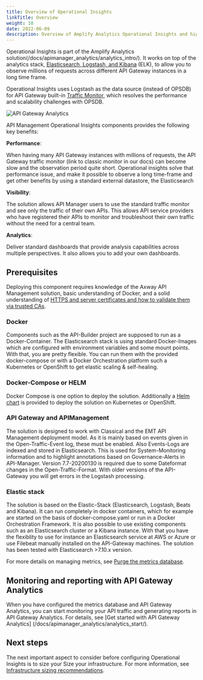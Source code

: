 ```yaml
---
title: Overview of Operational Insights
linkTitle: Overview
weight: 10
date: 2022-06-09
description: Overview of Amplify Analytics Operational Insights and high-level steps required to set up and use it.
---
```


Operational Insights is part of the Amplify Analytics solution(/docs/apimanager_analytics/analytics_intro/). It works on top of the analytics stack, [Elasticsearch, Logstash, and Kibana](https://www.elastic.co/elasticsearch/) (ELK), to allow you to observe millions of requests across different API Gateway instances in a long time frame.

Operational Insights uses Logstash as the data source (instead of OPSDB) for API Gateway built-in [Traffic Monitor](/docs/apimanager_analytics/analytics_intro/), which resolves the performance and scalability challenges with OPSDB.

![API Gateway Analytics](/Images/concepts/reporter.png)

API Management Operational Insights components provides the following key benefits:

**Performance**:

When having many API Gateway instances with millions of requests, the API Gateway traffic monitor (link to classic monitor in our docs) can become slow and the observation period quite short. Operational insights solve that performance issue, and make it possible to observe a long time-frame and get other benefits by using a standard external datastore, the Elasticsearch

**Visibility**:

The solution allows API Manager users to use the standard traffic monitor and see only the traffic of their own APIs. This allows API service providers who have registered their APIs to monitor and troubleshoot their own traffic without the need for a central team.

**Analytics**:

Deliver standard dashboards that provide analysis capabilities across multiple perspectives. It also allows you to add your own dashboards.

## Prerequisites

Deploying this component requires knowledge of the Axway API Management solution, basic understanding of Docker, and a solid understanding of [HTTPS and server certificates and how to validate them via trusted CAs](https://www.ssl.com/article/browsers-and-certificate-validation/).

### Docker

Components such as the API-Builder project are supposed to run as a Docker-Container. The Elasticsearch stack is using standard Docker-Images which are configured with environment variables and some mount points. With that, you are pretty flexible. You can run them with the provided docker-compose or with a Docker Orchestration platform such a Kubernetes or OpenShift to get elastic scaling & self-healing.

### Docker-Compose or HELM

Docker Compose is one option to deploy the solution. Additionally a [Helm chart](https://github.com/Axway-API-Management-Plus/apigateway-openlogging-elk/blob/develop/helm/README.md) is provided to deploy the solution on Kubernetes or OpenShift.

### API Gateway and APIManagement

The solution is designed to work with Classical and the EMT API Management deployment model. As it is mainly based on events given in the Open-Traffic-Event log, these must be enabled. Also Events-Logs are indexed and stored in Elasticsearch. This is used for System-Monitoring information and to highlight annotations based on Governance-Alerts in API-Manager.
Version 7.7-20200130 is required due to some Dateformat changes in the Open-Traffic-Format. With older versions of the API-Gateway you will get errors in the Logstash processing.

### Elastic stack

The solution is based on the Elastic-Stack (Elasticsearch, Logstash, Beats and Kibana). It can run completely in docker containers, which for example are started on the basis of docker-compose.yaml or run in a Docker Orchestration Framework.
It is also possible to use existing components such as an Elasticsearch cluster or a Kibana instance. With that you have the flexiblity to use for instance an Elasticsearch service at AWS or Azure or use Filebeat manually installed on the API-Gateway machines. The solution has been tested with Elasticsearch >7.10.x version.

For more details on managing metrics, see [Purge the metrics database](/docs/apimanager_analytics/metrics_db_purge).

## Monitoring and reporting with API Gateway Analytics

When you have configured the metrics database and API Gateway Analytics, you can start monitoring your API traffic and generating reports in API Gateway Analytics. For details, see [Get started with API Gateway Analytics] (/docs/apimanager_analytics/analytics_start/).

## Next steps

The next important aspect to consider before configuring Operational Insights is to size your Size your infrastructure. For more information, see [Infrastructure sizing recommendations](/amplify_analytics/infra_size).
